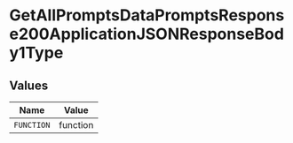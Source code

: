 # GetAllPromptsDataPromptsResponse200ApplicationJSONResponseBody1Type


## Values

| Name       | Value      |
| ---------- | ---------- |
| `FUNCTION` | function   |